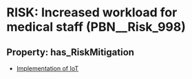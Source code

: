 # RISK: __Increased workload for medical staff__ (PBN__Risk_998)

## Property: has_RiskMitigation

* [Implementation of IoT](PBN__RiskMitigation_1421)

